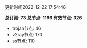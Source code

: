 更新时间2022-12-22 17:54:48

**总订阅: 73**
**总节点: 1196**
**有效节点: 326**
- trojan节点: 46
- v2ray节点: 170
- ss节点: 110
